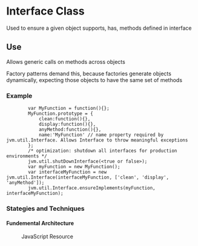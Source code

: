 <h1>Interface Class</h1>
 
<p>Used to ensure a given object supports, has, methods defined in interface</p>

<h2>Use</h2>
<p>Allows generic calls on methods across objects</p>
<p>Factory patterns demand this, because factories generate objects dynamically, expecting those objects to have the same set of methods</p>
 <h3>Example</h3>

```
		var MyFunction = function(){};
	 	MyFunction.prototype = {
	 		clean:function(){},
	 		display:function(){},
	 		anyMethod:function(){},
	 		name:'MyFunction' // name property required by jvm.util.Interface. Allows Interface to throw meaningful exceptions
	 	};
		/* optimization: shutdown all interfaces for production environments */
		jvm.util.shutDownInterface(<true or false>);
		var myFunction = new MyFunction();
		var interfaceMyFunction = new jvm.util.Interface(interfaceMyFunction, ['clean', 'display', 'anyMethod']);
		jvm.util.Interface.ensureImplements(myFunction, interfaceMyFunction);	

```

<h3>Stategies and Techniques</h3>

<h4>Fundemental Architecture</h4>
<dl>
	<dd>JavaScript Resource</dd>
</dl>



 

 